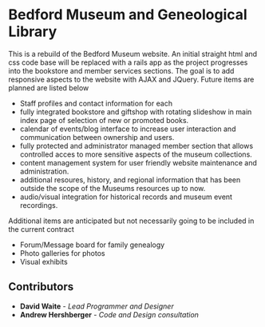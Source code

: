 # Bedford Museum and Geneological Library

This is a rebuild of the Bedford Museum website. An initial straight html and css code base will be replaced with a rails app as the project progresses into the bookstore and member services sections. The goal is to add responsive aspects to the website with AJAX and JQuery. Future items are planned are listed below

 - Staff profiles and contact information for each
 - fully integrated bookstore and giftshop with rotating slideshow in main index page of selection of new or promoted books.
 - calendar of events/blog interface to increase user interaction and communication between ownership and users.
 - fully protected and administrator managed member section that allows controlled acces to more sensitive aspects of the museum collections.
 - content management system for user friendly website maintenance and administration.
 - additional resoures, history, and regional information that has been outside the scope of the Museums resources up to now.
 - audio/visual integration for historical records and museum event recordings.

 Additional items are anticipated but not necessarily going to be included in the current contract
 - Forum/Message board for family genealogy
 - Photo galleries for photos
 - Visual exhibits

## Contributors
 * **David Waite** - *Lead Programmer and Designer*
 * **Andrew Hershberger** - *Code and Design consultation*
